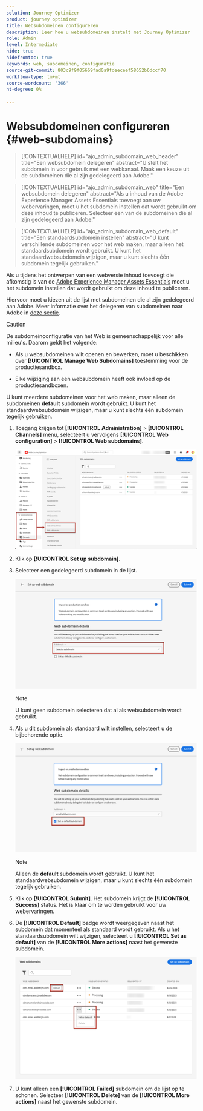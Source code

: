```yaml
---
solution: Journey Optimizer
product: journey optimizer
title: Websubdomeinen configureren
description: Leer hoe u websubdomeinen instelt met Journey Optimizer
role: Admin
level: Intermediate
hide: true
hidefromtoc: true
keywords: web, subdomeinen, configuratie
source-git-commit: 803c9f9f05669fad0a9fdeeceef58652b6dccf70
workflow-type: tm+mt
source-wordcount: '366'
ht-degree: 0%

---
```


# Websubdomeinen configureren {#web-subdomains}

>[!CONTEXTUALHELP]
>id="ajo_admin_subdomain_web_header"
>title="Een websubdomein delegeren"
>abstract="U stelt het subdomein in voor gebruik met een webkanaal. Maak een keuze uit de subdomeinen die al zijn gedelegeerd aan Adobe."

>[!CONTEXTUALHELP]
>id="ajo_admin_subdomain_web"
>title="Een websubdomein delegeren"
>abstract="Als u inhoud van de Adobe Experience Manager Assets Essentials toevoegt aan uw webervaringen, moet u het subdomein instellen dat wordt gebruikt om deze inhoud te publiceren. Selecteer een van de subdomeinen die al zijn gedelegeerd aan Adobe."

>[!CONTEXTUALHELP]
>id="ajo_admin_subdomain_web_default"
>title="Een standaardsubdomein instellen"
>abstract="U kunt verschillende subdomeinen voor het web maken, maar alleen het standaardsubdomein wordt gebruikt. U kunt het standaardwebsubdomein wijzigen, maar u kunt slechts één subdomein tegelijk gebruiken."

Als u tijdens het ontwerpen van een webversie inhoud toevoegt die afkomstig is van de [Adobe Experience Manager Assets Essentials](../email/assets-essentials.md) moet u het subdomein instellen dat wordt gebruikt om deze inhoud te publiceren.

Hiervoor moet u kiezen uit de lijst met subdomeinen die al zijn gedelegeerd aan Adobe. Meer informatie over het delegeren van subdomeinen naar Adobe in [deze sectie](../configuration/delegate-subdomain.md).

>[!CAUTION]
>
>De subdomeinconfiguratie van het Web is gemeenschappelijk voor alle milieu&#39;s. Daarom geldt het volgende:
>
>* Als u websubdomeinen wilt openen en bewerken, moet u beschikken over **[!UICONTROL Manage Web Subdomains]** toestemming voor de productiesandbox.
>
> * Elke wijziging aan een websubdomein heeft ook invloed op de productiesandboxen.


U kunt meerdere subdomeinen voor het web maken, maar alleen de subdomeinen **default** subdomein wordt gebruikt. U kunt het standaardwebsubdomein wijzigen, maar u kunt slechts één subdomein tegelijk gebruiken.

1. Toegang krijgen tot **[!UICONTROL Administration]** > **[!UICONTROL Channels]** menu, selecteert u vervolgens **[!UICONTROL Web configuration]** > **[!UICONTROL Web subdomains]**.

   ![](assets/web-access-subdomains.png)

1. Klik op **[!UICONTROL Set up subdomain]**.

1. Selecteer een gedelegeerd subdomein in de lijst.

   ![](assets/web-subdomain-details.png)

   >[!NOTE]
   >
   >U kunt geen subdomein selecteren dat al als websubdomein wordt gebruikt.

1. Als u dit subdomein als standaard wilt instellen, selecteert u de bijbehorende optie.

   ![](assets/web-subdomain-details-default.png)

   >[!NOTE]
   >
   >Alleen de **default** subdomein wordt gebruikt. U kunt het standaardwebsubdomein wijzigen, maar u kunt slechts één subdomein tegelijk gebruiken.

1. Klik op **[!UICONTROL Submit]**. Het subdomein krijgt de **[!UICONTROL Success]** status. Het is klaar om te worden gebruikt voor uw webervaringen.

1. De **[!UICONTROL Default]** badge wordt weergegeven naast het subdomein dat momenteel als standaard wordt gebruikt. Als u het standaardsubdomein wilt wijzigen, selecteert u **[!UICONTROL Set as default]** van de **[!UICONTROL More actions]** naast het gewenste subdomein.

   ![](assets/web-subdomain-default.png)

   <!--Only a subdomain with the **[!UICONTROL Success]** status can be set as default.-->

1. U kunt alleen een **[!UICONTROL Failed]** subdomein om de lijst op te schonen. Selecteer **[!UICONTROL Delete]** van de **[!UICONTROL More actions]** naast het gewenste subdomein.

<!--You cannot delete a subdomain with the **[!UICONTROL Processing]** status.-->

